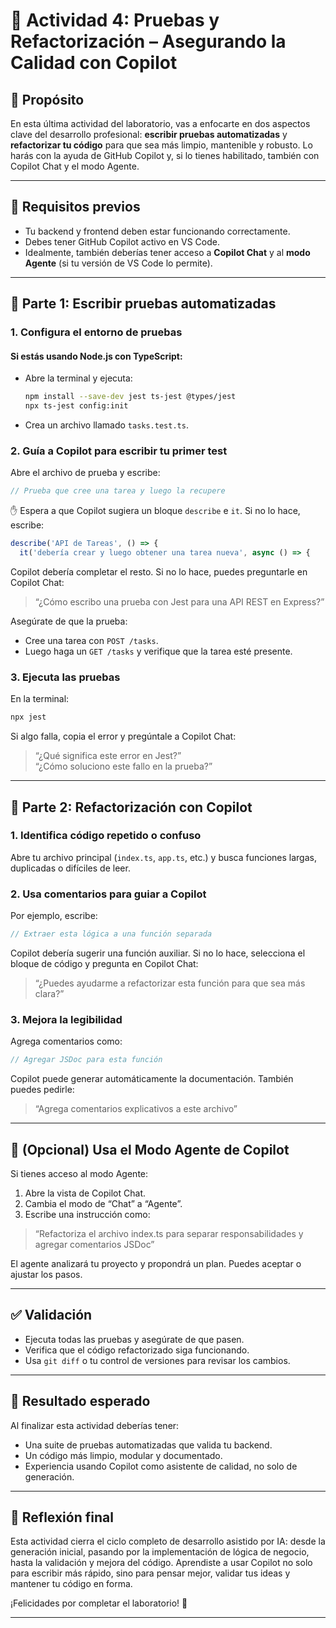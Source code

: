 # 🧪 Actividad 4: Pruebas y Refactorización – Asegurando la Calidad con Copilot

## 🎯 Propósito

En esta última actividad del laboratorio, vas a enfocarte en dos aspectos clave del desarrollo profesional: **escribir pruebas automatizadas** y **refactorizar tu código** para que sea más limpio, mantenible y robusto. Lo harás con la ayuda de GitHub Copilot y, si lo tienes habilitado, también con Copilot Chat y el modo Agente.

---

## 🧱 Requisitos previos

- Tu backend y frontend deben estar funcionando correctamente.
- Debes tener GitHub Copilot activo en VS Code.
- Idealmente, también deberías tener acceso a **Copilot Chat** y al **modo Agente** (si tu versión de VS Code lo permite).

---

## 🧪 Parte 1: Escribir pruebas automatizadas

### 1. Configura el entorno de pruebas

#### Si estás usando Node.js con TypeScript:
- Abre la terminal y ejecuta:
  ```bash
  npm install --save-dev jest ts-jest @types/jest
  npx ts-jest config:init
  ```

- Crea un archivo llamado `tasks.test.ts`.

### 2. Guía a Copilot para escribir tu primer test

Abre el archivo de prueba y escribe:

```ts
// Prueba que cree una tarea y luego la recupere
```

✋ Espera a que Copilot sugiera un bloque `describe` e `it`. Si no lo hace, escribe:

```ts
describe('API de Tareas', () => {
  it('debería crear y luego obtener una tarea nueva', async () => {
```

Copilot debería completar el resto. Si no lo hace, puedes preguntarle en Copilot Chat:

> “¿Cómo escribo una prueba con Jest para una API REST en Express?”

Asegúrate de que la prueba:
- Cree una tarea con `POST /tasks`.
- Luego haga un `GET /tasks` y verifique que la tarea esté presente.

### 3. Ejecuta las pruebas

En la terminal:

```bash
npx jest
```

Si algo falla, copia el error y pregúntale a Copilot Chat:

> “¿Qué significa este error en Jest?”  
> “¿Cómo soluciono este fallo en la prueba?”

---

## 🔁 Parte 2: Refactorización con Copilot

### 1. Identifica código repetido o confuso

Abre tu archivo principal (`index.ts`, `app.ts`, etc.) y busca funciones largas, duplicadas o difíciles de leer.

### 2. Usa comentarios para guiar a Copilot

Por ejemplo, escribe:

```ts
// Extraer esta lógica a una función separada
```

Copilot debería sugerir una función auxiliar. Si no lo hace, selecciona el bloque de código y pregunta en Copilot Chat:

> “¿Puedes ayudarme a refactorizar esta función para que sea más clara?”

### 3. Mejora la legibilidad

Agrega comentarios como:

```ts
// Agregar JSDoc para esta función
```

Copilot puede generar automáticamente la documentación. También puedes pedirle:

> “Agrega comentarios explicativos a este archivo”

---

## 🤖 (Opcional) Usa el Modo Agente de Copilot

Si tienes acceso al modo Agente:

1. Abre la vista de Copilot Chat.
2. Cambia el modo de “Chat” a “Agente”.
3. Escribe una instrucción como:

> “Refactoriza el archivo index.ts para separar responsabilidades y agregar comentarios JSDoc”

El agente analizará tu proyecto y propondrá un plan. Puedes aceptar o ajustar los pasos.

---

## ✅ Validación

- Ejecuta todas las pruebas y asegúrate de que pasen.
- Verifica que el código refactorizado siga funcionando.
- Usa `git diff` o tu control de versiones para revisar los cambios.

---

## 🧠 Resultado esperado

Al finalizar esta actividad deberías tener:

- Una suite de pruebas automatizadas que valida tu backend.
- Un código más limpio, modular y documentado.
- Experiencia usando Copilot como asistente de calidad, no solo de generación.

---

## 🚀 Reflexión final

Esta actividad cierra el ciclo completo de desarrollo asistido por IA: desde la generación inicial, pasando por la implementación de lógica de negocio, hasta la validación y mejora del código. Aprendiste a usar Copilot no solo para escribir más rápido, sino para pensar mejor, validar tus ideas y mantener tu código en forma.

¡Felicidades por completar el laboratorio! 🎉

---